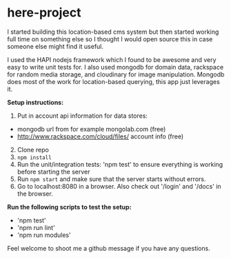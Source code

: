 here-project
============

I started building this location-based cms system but then
started working full time on something else so I thought I would open source this
in case someone else might find it useful.

I used the HAPI nodejs framework which I found to be awesome and very easy to write unit tests for. I also used mongodb
for domain data, rackspace for random media storage, and cloudinary for image manipulation. Mongodb does most of the work
for location-based querying, this app just leverages it.

**Setup instructions:**

1. Put in account api information for data stores:
* mongodb url from for example mongolab.com (free)
* http://www.rackspace.com/cloud/files/ account info (free)

2. Clone repo
3. ```npm install```
4. Run the unit/integration tests: 'npm test' to ensure everything is working before starting the server
5. Run ```npm start``` and make sure that the server starts without errors.
6. Go to localhost:8080 in a browser. Also check out '/login' and '/docs' in the browser. 

**Run the following scripts to test the setup:**

* 'npm test'
* 'npm run lint'
* 'npm run modules'

Feel welcome to shoot me a github message if you have any questions.







